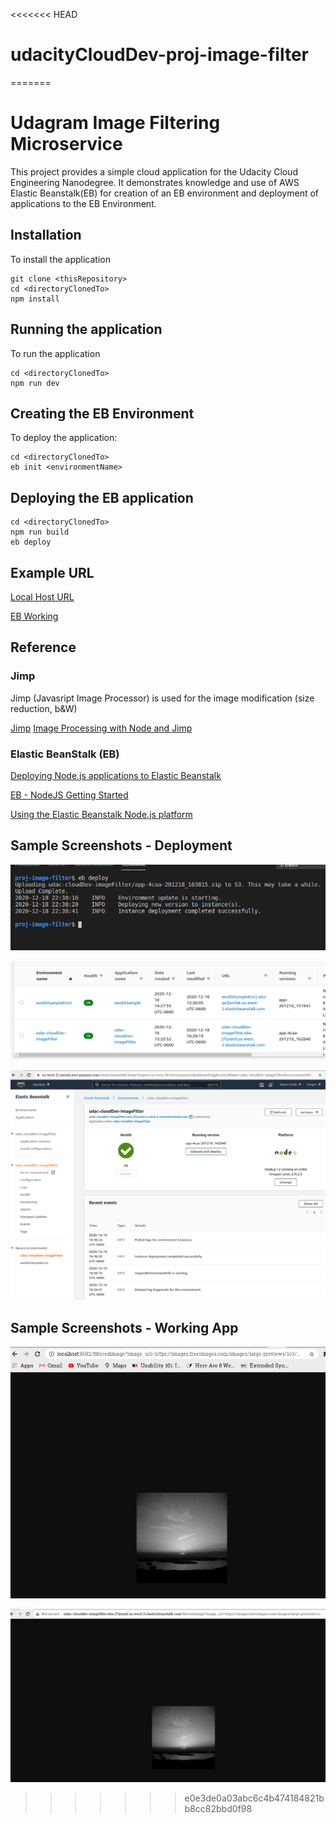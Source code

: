 <<<<<<< HEAD
# udacityCloudDev-proj-image-filter
=======
# Udagram Image Filtering Microservice
This project provides a simple cloud application for the Udacity Cloud Engineering Nanodegree. It demonstrates knowledge and use of AWS Elastic Beanstalk(EB) for creation of an EB environment and deployment of applications to the EB Environment.

## Installation
To install the application
```
git clone <thisRepository>
cd <directoryClonedTo>
npm install
```

## Running the application
To run the application

```
cd <directoryClonedTo>
npm run dev

```


## Creating the EB Environment
To deploy the application:

```
cd <directoryClonedTo>
eb init <environmentName>

```

## Deploying the EB application
```
cd <directoryClonedTo>
npm run build
eb deploy
```

## Example URL
[Local Host URL](
http://localhost:8082/filteredimage?image_url=https://images.freeimages.com/images/large-previews/1c9/maine-at-4-45-am-1370871.jpg
)

[EB Working](
http://udac-clouddev-imagefilter.eba-j7tysimf.us-west-2.elasticbeanstalk.com/filteredimage?image_url=https://images.freeimages.com/images/large-previews/1c9/maine-at-4-45-am-1370871.jpg
)



## Reference

### Jimp 
Jimp (Javasript Image Processor) is used for the image modification (size reduction, b&W)

[Jimp](https://www.npmjs.com/package/jimp)
[Image Processing with Node and Jimp](https://blog.logrocket.com/image-processing-with-node-and-jimp/)

### Elastic BeanStalk (EB)
[Deploying Node.js applications to Elastic Beanstalk
](https://docs.aws.amazon.com/elasticbeanstalk/latest/dg/create_deploy_nodejs.html)

[EB - NodeJS Getting Started](https://docs.aws.amazon.com/elasticbeanstalk/latest/dg/nodejs-getstarted.html)


[Using the Elastic Beanstalk Node.js platform](https://docs.aws.amazon.com/elasticbeanstalk/latest/dg/create_deploy_nodejs.container.html)


## Sample Screenshots  - Deployment

![EB Deploy](./deployment_screenshots/ebDeploy-SuccessFul.png)

![EB Dashboard Confirmation](./deployment_screenshots/dashboard-successfulDeploy.png)

![EB Dashboard Detail](./deployment_screenshots/DashboardDetail-SuccessfulDeploy.png)


## Sample Screenshots  - Working App

![Local Host Working](./deployment_screenshots/localHost-Working.png)


![EB Working App](./deployment_screenshots/eb-WorkingApp.png)
>>>>>>> e0e3de0a03abc6c4b474184821bb8cc82bbd0f98
